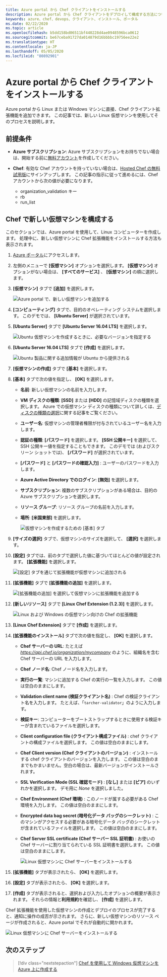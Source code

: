 ```yaml
---
title: Azure portal から Chef クライアントをインストールする
description: Azure portal から Chef クライアントをデプロイして構成する方法について説明します
keywords: azure、chef、devops、クライアント、インストール、ポータル
ms.date: 02/22/2020
ms.topic: article
ms.openlocfilehash: b5dd158bd06511bf440228d4ae0948596bca0612
ms.sourcegitcommit: be67ceba91727da014879d16bbbbc19756ee22e2
ms.translationtype: HT
ms.contentlocale: ja-JP
ms.lasthandoff: 05/05/2020
ms.locfileid: "80892901"
---
```

# <a name="install-the-chef-client-from-the-azure-portal"></a>Azure portal から Chef クライアントをインストールする
Azure portal から Linux または Windows マシンに直接、Chef クライアント拡張機能を追加できます。 この記事では、新しい Linux 仮想マシンを使用してそのプロセスを説明します。

## <a name="prerequisites"></a>前提条件

- **Azure サブスクリプション**: Azure サブスクリプションをお持ちでない場合は、開始する前に[無料アカウント](https://azure.microsoft.com/free/?ref=microsoft.com&utm_source=microsoft.com&utm_medium=docs&utm_campaign=visualstudio)を作成してください。

- **Chef**: 有効な Chef アカウントを持っていない場合は、[Hosted Chef の無料試用版](https://manage.chef.io/signup)にサインアップします。 この記事の指示に従って進めるには、Chef アカウントから次の値が必要になります。
  - organization_validation キー
  - rb
  - run_list

## <a name="configure-a-new-virtual-machine-with-chef"></a>Chef で新しい仮想マシンを構成する

このセクションでは、Azure portal を使用して、Linux コンピューターを作成します。 処理中に、新しい仮想マシンに Chef 拡張機能をインストールする方法も表示されます。

1. [Azure ポータル](https://portal.azure.com)にアクセスします。

1. 左側のメニューで **[仮想マシン]** オプションを選択します。 **[仮想マシン]** オプションがない場合は、 **[すべてのサービス]** 、 **[仮想マシン]** の順に選択します。

1. **[仮想マシン]** タブで **[追加]** を選択します。

    ![Azure portal で、新しい仮想マシンを追加する](./media/client-install-from-azure-portal/add-vm.png)

1. **[コンピューティング]** タブで、目的のオペレーティング システムを選択します。 このデモでは、 **[Ubuntu Server]** が選択されています。

1. **[Ubuntu Server]** タブで **[Ubuntu Server 16.04 LTS]** を選択します。

    ![Ubuntu 仮想マシンを作成するときに、必要なバージョンを指定する](./media/client-install-from-azure-portal/ubuntu-server-version.png)

1. **[Ubuntu Server 16.04 LTS]** タブで **[作成]** を選択します。

    ![Ubuntu 製品に関する追加情報が Ubuntu から提供される](./media/client-install-from-azure-portal/create-vm.png)

1. **[仮想マシンの作成]** タブで **[基本]** を選択します。

1. **[基本]** タブで次の値を指定し、 **[OK]** を選択します。

   - **名前**: 新しい仮想マシンの名前を入力します。
   - **VM ディスクの種類**: **[SSD]** または **[HDD]** の記憶域ディスクの種類を選択します。 Azure での仮想マシン ディスクの種類について詳しくは、[ディスクの種類の選択](https://docs.microsoft.com/azure/virtual-machines/windows/disks-types)に関する記事をご覧ください。
   - **ユーザー名**: 仮想マシンの管理者権限が付与されているユーザー名を入力します。
   - **認証の種類**: **[パスワード]** を選択します。 **[SSH 公開キー]** を選択して、SSH 公開キー値を指定することもできます。 このデモでは (およびスクリーン ショットでは)、 **[パスワード]** が選択されています。
   - **[パスワード]** と **[パスワードの確認入力]** : ユーザーのパスワードを入力します。
   - **Azure Active Directory でのログイン**: **[無効]** を選択します。
   - **サブスクリプション**: 複数のサブスクリプションがある場合は、目的の Azure サブスクリプションを選択します。
   - **リソース グループ**: リソース グループの名前を入力します。
   - **場所**: **[米国東部]** を選択します。

     ![仮想マシンを作成するための [基本] タブ](./media/client-install-from-azure-portal/add-vm-basics.png)

1. **[サイズの選択]** タブで、仮想マシンのサイズを選択して、 **[選択]** を選択します。

1. **[設定]** タブでは、前のタブで選択した値に基づいてほとんどの値が設定されます。 **[拡張機能]** を選択します。

     ![[設定] タブを通じて拡張機能が仮想マシンに追加される](./media/client-install-from-azure-portal/add-vm-select-extensions.png)

1. **[拡張機能]** タブで **[拡張機能の追加]** を選択します。

     ![[拡張機能の追加] を選択して仮想マシンに拡張機能を追加する](./media/client-install-from-azure-portal/add-vm-add-extension.png)

1. **[新しいリソース]** タブで **[Linux Chef Extension (1.2.3)]** を選択します。

     ![Linux および Windows の仮想マシン向けの Chef の拡張機能](./media/client-install-from-azure-portal/select-linux-chef-extension.png)

1. **[Linux Chef Extension]** タブで **[作成]** を選択します。

1. **[拡張機能のインストール]** タブで次の値を指定し、 **[OK]** を選択します。

    - **Chef サーバーの URL**: たとえば *https://api.chef.io/organization/mycompany* のように、組織名を含む Chef サーバーの URL を入力します。
    - **Chef ノード名**: Chef ノード名を入力します。
    - **実行の一覧**: マシンに追加する Chef の実行の一覧を入力します。 この値は空白のままにします。
    - **Validation client name (検証クライアント名)** : Chef の検証クライアント名を入力します。 たとえば、「`tarcher-validator`」のように入力します。
    - **検証キー**: コンピューターをブートストラップするときに使用する検証キーが含まれているファイルを選択します。
    - **Client configuration file (クライアント構成ファイル)** : chef クライアントの構成ファイルを選択します。 この値は空白のままにします。
    - **Chef Client version (Chef クライアントのバージョン)** : インストールする chef クライアントのバージョンを入力します。 この値は空白のままでもかまいません。空白の場合は、最新バージョンがインストールされます。
    - **SSL Verification Mode (SSL 確認モード)** : **[なし]** または **[ピア]** のいずれかを選択します。 デモ用に *None* を選択しました。
    - **Chef Environment (Chef 環境)** : このノードが属する必要がある Chef 環境を入力します。 この値は空白のままにします。
    - **Encrypted data bag secret (暗号化データ バッグのシークレット)** : このマシンがアクセスする必要がある暗号化データ バッグのシークレットが含まれているファイルを選択します。 この値は空白のままにします。
    - **Chef Server SSL certificate (Chef サーバー SSL 証明書)** : お使いの Chef サーバーに割り当てられている SSL 証明書を選択します。 この値は空白のままにします。

      ![Linux 仮想マシンに Chef サーバーをインストールする](./media/client-install-from-azure-portal/install-extension.png)

1. **[拡張機能]** タブが表示されたら、 **[OK]** を選択します。

1. **[設定]** タブが表示されたら、 **[OK]** を選択します。

1. **[作成]** タブが表示されると、選択および入力したオプションの概要が表示されます。 それらの情報と**利用規約**を確認し、 **[作成]** を選択します。

Chef 拡張機能を使用した仮想マシンの作成とデプロイのプロセスが完了すると、通知に操作の成否が示されます。 さらに、新しい仮想マシンのリソース ページが作成されると、Azure portal でそれが自動的に開かれます。

![Linux 仮想マシンに Chef サーバーをインストールする](./media/client-install-from-azure-portal/resource-created.png)

## <a name="next-steps"></a>次のステップ

> [!div class="nextstepaction"] 
> [Chef を使用して Windows 仮想マシンを Azure 上に作成する](windows-vm-configure.md)